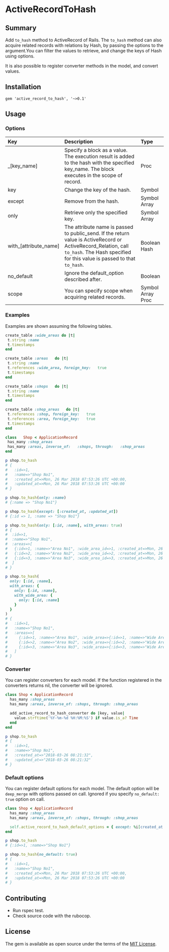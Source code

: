 # ActiveRecordToHash

## Summary

Add `to_hash` method to ActiveRecord of Rails. The `to_hash` method can also acquire related records with relations by Hash, by passing the options to the argument.You can filter the values to retrieve, and change the keys of Hash using options.

It is also possible to register converter methods in the model, and convert values.

## Installation

```
gem 'active_record_to_hash', '~>0.1'
```


## Usage

### Options

| Key | Description | Type |
|:--|:--|:--|
| _[key_name] | Specify a block as a value. The execution result is added to the hash with the specified key_name. The block executes in the scope of record. | Proc |
| key | Change the key of the hash. | Symbol |
| except | Remove from the hash. | Symbol Array |
| only | Retrieve only the specified key. | Symbol Array |
| with_[attribute_name] | The attribute name is passed to public_send. If the return value is ActiveRecord or ActiveRecord_Relation, call `to_hash`. The Hash specified for this value is passed to that `to_hash`. | Boolean Hash |
| no_default | Ignore the default_option described after. | Boolean |
| scope | You can specify scope when acquiring related records. | Symbol Array Proc |


### Examples

Examples are shown assuming the following tables.

```rb
create_table :wide_areas do |t|
 t.string :name
 t.timestamps
end

create_table :areas   do |t|
 t.string :name
 t.references :wide_area, foreign_key:   true
 t.timestamps
end

create_table :shops   do |t|
 t.string :name
 t.timestamps
end

create_table :shop_areas   do |t|
 t.references :shop, foreign_key:   true
 t.references :area, foreign_key:   true
 t.timestamps
end

class   Shop < ApplicationRecord
 has_many :shop_areas
 has_many :areas, inverse_of:   :shops, through:   :shop_areas
end
```

```rb
p shop.to_hash
# {
#   :id=>1,
#   :name=>"Shop No1",
#   :created_at=>Mon, 26 Mar 2018 07:53:26 UTC +00:00,
#   :updated_at=>Mon, 26 Mar 2018 07:53:26 UTC +00:00
# }

p shop.to_hash(only: :name)
# {:name => "Shop No1"}

p shop.to_hash(except: [:created_at, :updated_at])
# {:id => 1, :name => "Shop No1"}

p shop.to_hash(only: [:id, :name], with_areas: true)
# {
#  :id=>1,
#  :name=>"Shop No1",
#  :areas=>[
#   {:id=>1, :name=>"Area No1", :wide_area_id=>1, :created_at=>Mon, 26 Mar 2018 07:53:26 UTC +00:00, :updated_at=>Mon, 26 Mar 2018 07:53:26 UTC +00:00},
#   {:id=>2, :name=>"Area No2", :wide_area_id=>2, :created_at=>Mon, 26 Mar 2018 07:53:26 UTC +00:00, :updated_at=>Mon, 26 Mar 2018 07:53:26 UTC +00:00},
#   {:id=>3, :name=>"Area No3", :wide_area_id=>3, :created_at=>Mon, 26 Mar 2018 07:53:26 UTC +00:00, :updated_at=>Mon, 26 Mar 2018 07:53:26 UTC +00:00}
#  ]
# }

p shop.to_hash(
  only: [:id, :name],
  with_areas: {
    only: [:id, :name],
    with_wide_area: {
      only: [:id, :name]
    }
  }
)
# {
#   :id=>1,
#   :name=>"Shop No1",
#   :areas=>[
#     {:id=>1, :name=>"Area No1", :wide_area=>{:id=>1, :name=>"Wide Area No1"}},
#     {:id=>2, :name=>"Area No2", :wide_area=>{:id=>2, :name=>"Wide Area No2"}},
#     {:id=>3, :name=>"Area No3", :wide_area=>{:id=>3, :name=>"Wide Area No3"}}
#   ]
# }
```

### Converter

You can register converters for each model. If the function registered in the converters returns nil, the converter will be ignored.

```rb
class Shop < ApplicationRecord
  has_many :shop_areas
  has_many :areas, inverse_of: :shops, through: :shop_areas

  add_active_record_to_hash_converter do |key, value|
    value.strftime('%Y-%m-%d %H:%M:%S') if value.is_a? Time
  end
end
```

```rb
p shop.to_hash
# {
#   :id=>1,
#   :name=>"Shop No1",
#   :created_at=>"2018-03-26 08:21:32",
#   :updated_at=>"2018-03-26 08:21:32"
# }
```

### Default options

You can register default options for each model. The default option will be `deep_merge` with options passed on call. Ignored if you specify `no_default: true` option on call.

```rb
class Shop < ApplicationRecord
  has_many :shop_areas
  has_many :areas, inverse_of: :shops, through: :shop_areas

  self.active_record_to_hash_default_options = { except: %i[created_at updated_at] }
end
```

```rb
p shop.to_hash
# {:id=>1, :name=>"Shop No1"}

p shop.to_hash(no_default: true)
# {
#   :id=>1,
#   :name=>"Shop No1",
#   :created_at=>Mon, 26 Mar 2018 07:53:26 UTC +00:00,
#   :updated_at=>Mon, 26 Mar 2018 07:53:26 UTC +00:00
# }
```

## Contributing

* Run rspec test.
* Check source code with the rubocop.


## License
The gem is available as open source under the terms of the [MIT License](http://opensource.org/licenses/MIT).